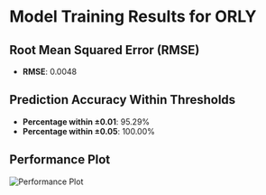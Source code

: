 # Model Training Results for ORLY

## Root Mean Squared Error (RMSE)
- **RMSE**: 0.0048

## Prediction Accuracy Within Thresholds
- **Percentage within ±0.01**: 95.29%
- **Percentage within ±0.05**: 100.00%

## Performance Plot
![Performance Plot](../imgs/ORLY.png)
